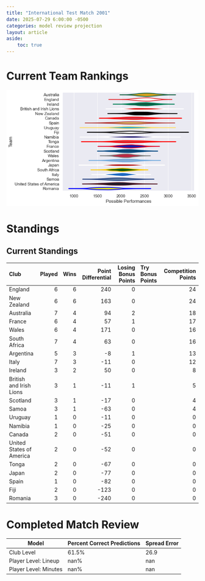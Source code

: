 ```yaml
---  
title: "International Test Match 2001"  
date: 2025-07-29 6:00:00 -0500  
categories: model review projection  
layout: article  
aside:  
    toc: true  
---
```

# Current Team Rankings


![Club Rankings](plots/rankings_International_Test_Match_2001.png)
# Standings

## Current Standings


| Club                     |   Played |   Wins |   Point Differential |   Losing Bonus Points | Try Bonus Points   |   Competition Points |
|:-------------------------|---------:|-------:|---------------------:|----------------------:|:-------------------|---------------------:|
| England                  |        6 |      6 |                  240 |                     0 |                    |                   24 |
| New Zealand              |        6 |      6 |                  163 |                     0 |                    |                   24 |
| Australia                |        7 |      4 |                   94 |                     2 |                    |                   18 |
| France                   |        6 |      4 |                   57 |                     1 |                    |                   17 |
| Wales                    |        6 |      4 |                  171 |                     0 |                    |                   16 |
| South Africa             |        7 |      4 |                   63 |                     0 |                    |                   16 |
| Argentina                |        5 |      3 |                   -8 |                     1 |                    |                   13 |
| Italy                    |        7 |      3 |                  -11 |                     0 |                    |                   12 |
| Ireland                  |        3 |      2 |                   50 |                     0 |                    |                    8 |
| British and Irish Lions  |        3 |      1 |                  -11 |                     1 |                    |                    5 |
| Scotland                 |        3 |      1 |                  -17 |                     0 |                    |                    4 |
| Samoa                    |        3 |      1 |                  -63 |                     0 |                    |                    4 |
| Uruguay                  |        1 |      0 |                  -11 |                     0 |                    |                    0 |
| Namibia                  |        1 |      0 |                  -25 |                     0 |                    |                    0 |
| Canada                   |        2 |      0 |                  -51 |                     0 |                    |                    0 |
| United States of America |        2 |      0 |                  -52 |                     0 |                    |                    0 |
| Tonga                    |        2 |      0 |                  -67 |                     0 |                    |                    0 |
| Japan                    |        2 |      0 |                  -77 |                     0 |                    |                    0 |
| Spain                    |        1 |      0 |                  -82 |                     0 |                    |                    0 |
| Fiji                     |        2 |      0 |                 -123 |                     0 |                    |                    0 |
| Romania                  |        3 |      0 |                 -240 |                     0 |                    |                    0 |



# Completed Match Review


| Model | Percent Correct Predictions | Spread Error |
| ------ | ------ | ------ |
| Club Level | 61.5% | 26.9 |
| Player Level: Lineup | nan% | nan |
| Player Level: Minutes | nan% | nan |

